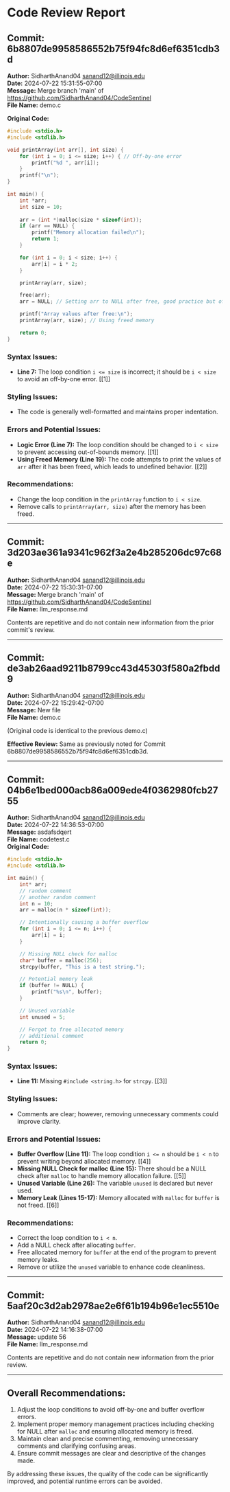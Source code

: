 # Code Review Report

## Commit: 6b8807de9958586552b75f94fc8d6ef6351cdb3d
**Author:** SidharthAnand04 <sanand12@illinois.edu>  
**Date:** 2024-07-22 15:31:55-07:00  
**Message:** Merge branch 'main' of https://github.com/SidharthAnand04/CodeSentinel  
**File Name:** demo.c

**Original Code:**
```c
#include <stdio.h>
#include <stdlib.h>

void printArray(int arr[], int size) {
    for (int i = 0; i <= size; i++) { // Off-by-one error
        printf("%d ", arr[i]);
    }
    printf("\n");
}

int main() {
    int *arr;
    int size = 10;
    
    arr = (int *)malloc(size * sizeof(int));
    if (arr == NULL) {
        printf("Memory allocation failed\n");
        return 1;
    }

    for (int i = 0; i < size; i++) {
        arr[i] = i * 2;
    }

    printArray(arr, size);

    free(arr);
    arr = NULL; // Setting arr to NULL after free, good practice but often forgotten

    printf("Array values after free:\n");
    printArray(arr, size); // Using freed memory

    return 0;
}
```

### Syntax Issues:
- **Line 7:** The loop condition `i <= size` is incorrect; it should be `i < size` to avoid an off-by-one error. [[1]]

### Styling Issues:
- The code is generally well-formatted and maintains proper indentation.

### Errors and Potential Issues:
- **Logic Error (Line 7):** The loop condition should be changed to `i < size` to prevent accessing out-of-bounds memory. [[1]]
- **Using Freed Memory (Line 19):** The code attempts to print the values of `arr` after it has been freed, which leads to undefined behavior. [[2]]

### Recommendations:
- Change the loop condition in the `printArray` function to `i < size`.
- Remove calls to `printArray(arr, size)` after the memory has been freed.

---

## Commit: 3d203ae361a9341c962f3a2e4b285206dc97c68e
**Author:** SidharthAnand04 <sanand12@illinois.edu>  
**Date:** 2024-07-22 15:30:31-07:00  
**Message:** Merge branch 'main' of https://github.com/SidharthAnand04/CodeSentinel  
**File Name:** llm_response.md

Contents are repetitive and do not contain new information from the prior commit's review.

---

## Commit: de3ab26aad9211b8799cc43d45303f580a2fbdd9
**Author:** SidharthAnand04 <sanand12@illinois.edu>  
**Date:** 2024-07-22 15:29:42-07:00  
**Message:** New file  
**File Name:** demo.c

(Original code is identical to the previous demo.c)

**Effective Review:** Same as previously noted for Commit 6b8807de9958586552b75f94fc8d6ef6351cdb3d.

---

## Commit: 04b6e1bed000acb86a009ede4f0362980fcb2755
**Author:** SidharthAnand04 <sanand12@illinois.edu>  
**Date:** 2024-07-22 14:36:53-07:00  
**Message:** asdafsdqert  
**File Name:** codetest.c  
**Original Code:**
```c
#include <stdio.h>
#include <stdlib.h>

int main() {
    int* arr;
    // random comment
    // another random comment
    int n = 10;
    arr = malloc(n * sizeof(int));

    // Intentionally causing a buffer overflow
    for (int i = 0; i <= n; i++) {
        arr[i] = i;
    }

    // Missing NULL check for malloc
    char* buffer = malloc(256);
    strcpy(buffer, "This is a test string.");

    // Potential memory leak
    if (buffer != NULL) {
        printf("%s\n", buffer);
    }

    // Unused variable
    int unused = 5;

    // Forgot to free allocated memory
    // additional comment
    return 0;
}
```

### Syntax Issues:
- **Line 11:** Missing `#include <string.h>` for `strcpy`. [[3]]

### Styling Issues:
- Comments are clear; however, removing unnecessary comments could improve clarity.

### Errors and Potential Issues:
- **Buffer Overflow (Line 11):** The loop condition `i <= n` should be `i < n` to prevent writing beyond allocated memory. [[4]]
- **Missing NULL Check for malloc (Line 15):** There should be a NULL check after `malloc` to handle memory allocation failure. [[5]]
- **Unused Variable (Line 26):** The variable `unused` is declared but never used.
- **Memory Leak (Lines 15-17):** Memory allocated with `malloc` for `buffer` is not freed. [[6]]

### Recommendations:
- Correct the loop condition to `i < n`.
- Add a NULL check after allocating `buffer`.
- Free allocated memory for `buffer` at the end of the program to prevent memory leaks.
- Remove or utilize the `unused` variable to enhance code cleanliness.

---

## Commit: 5aaf20c3d2ab2978ae2e6f61b194b96e1ec5510e
**Author:** SidharthAnand04 <sanand12@illinois.edu>  
**Date:** 2024-07-22 14:16:38-07:00  
**Message:** update 56  
**File Name:** llm_response.md

Contents are repetitive and do not contain new information from the prior review.

---

## Overall Recommendations:
1. Adjust the loop conditions to avoid off-by-one and buffer overflow errors.
2. Implement proper memory management practices including checking for NULL after `malloc` and ensuring allocated memory is freed.
3. Maintain clean and precise commenting, removing unnecessary comments and clarifying confusing areas.
4. Ensure commit messages are clear and descriptive of the changes made.

By addressing these issues, the quality of the code can be significantly improved, and potential runtime errors can be avoided.